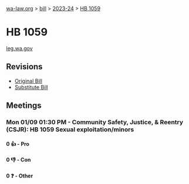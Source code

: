 [wa-law.org](/) > [bill](/bill/) > [2023-24](/bill/2023-24/) > [HB 1059](/bill/2023-24/hb/1059/)

# HB 1059
[leg.wa.gov](https://app.leg.wa.gov/billsummary?BillNumber=1059&Year=2023&Initiative=false)

## Revisions
* [Original Bill](1/)
* [Substitute Bill](S/)

## Meetings
### Mon 01/09 01:30 PM - Community Safety, Justice, & Reentry (CSJR): HB 1059 Sexual exploitation/minors
#### 0 👍 - Pro

#### 0 👎 - Con

#### 0 ❓ - Other
